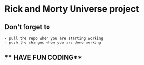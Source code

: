 # Rick and Morty Universe project

## Don't forget to
    - pull the repo when you are starting working
    - push the changes when you are done working


## ** HAVE FUN CODING**

